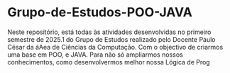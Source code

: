 # Grupo-de-Estudos-POO-JAVA
Neste repositório, está todas às atividades desenvolvidas no primeiro semestre de 2025.1 do Grupo de Estudos realizado pelo Docente Paulo César da áAea de Ciências da Computação. Com o objectivo de criarmos uma base em POO, e JAVA.  Para não só ampliarmos nossos conhecimentos, como desenvolvermos melhor nossa Lógica de Prog
